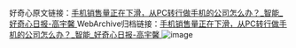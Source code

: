 好奇心原文链接：[手机销售量正在下滑，从PC转行做手机的公司怎么办？_智能_好奇心日报-高宇馨 ](https://www.qdaily.com/articles/11832.html)
WebArchive归档链接：[手机销售量正在下滑，从PC转行做手机的公司怎么办？_智能_好奇心日报-高宇馨 ](http://web.archive.org/web/20190623171142/https://www.qdaily.com/articles/11832.html)
![image](http://ww3.sinaimg.cn/large/007d5XDply1g3war8lxydj30u034hb29)